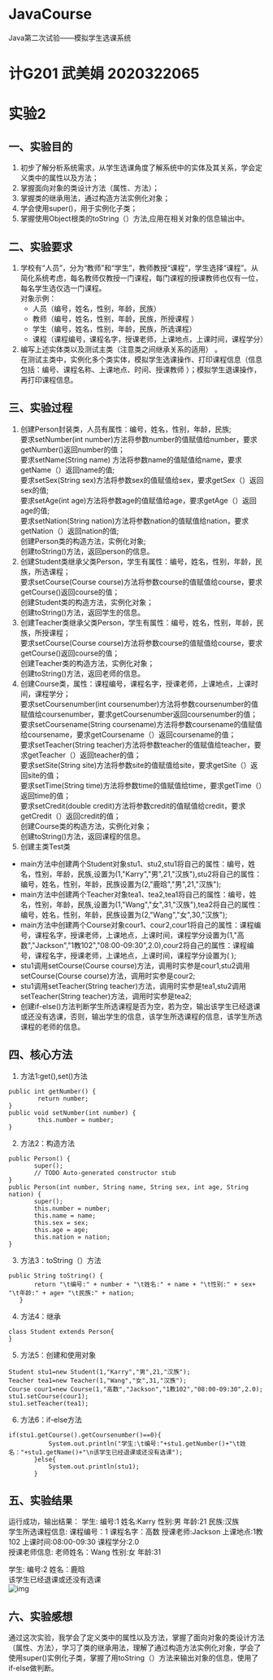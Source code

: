 # JavaCourse
Java第二次试验——模拟学生选课系统
# 计G201 武美娟 2020322065

# 实验2

## 一、实验目的
1. 初步了解分析系统需求，从学生选课角度了解系统中的实体及其关系，学会定义类中的属性以及方法；
2. 掌握面向对象的类设计方法（属性、方法）；
3. 掌握类的继承用法，通过构造方法实例化对象；
4. 学会使用super()，用于实例化子类；
5. 掌握使用Object根类的toString（）方法,应用在相关对象的信息输出中。
## 二、实验要求
1. 学校有“人员”，分为“教师”和“学生”，教师教授“课程”，学生选择“课程”。从简化系统考虑，每名教师仅教授一门课程，每门课程的授课教师也仅有一位，每名学生选仅选一门课程。  
对象示例： 	 
   * 人员（编号，姓名，性别，年龄，民族） 
   * 教师（编号，姓名，性别，年龄，民族，所授课程 ） 
   * 学生（编号，姓名，性别，年龄，民族，所选课程） 
   * 课程（课程编号，课程名字，授课老师，上课地点，上课时间，课程学分）
2. 编写上述实体类以及测试主类（注意类之间继承关系的适用） 。   
   在测试主类中，实例化多个类实体，模拟学生选课操作、打印课程信息（信息包括：编号、课程名称、上课地点、时间、授课教师 ）；模拟学生退课操作，再打印课程信息。  
## 三、实验过程
1. 创建Person封装类，人员有属性：编号，姓名，性别，年龄，民族;   
   要求setNumber(int number)方法将参数number的值赋值给number，要求getNumber()返回number的值；  
   要求setName(String name) 方法将参数name的值赋值给name，要求getName（）返回name的值;     
   要求setSex(String sex)方法将参数sex的值赋值给sex，要求getSex（）返回sex的值;     
   要求setAge(int age)方法将参数age的值赋值给age，要求getAge（）返回age的值;    
   要求setNation(String nation)方法将参数nation的值赋值给nation，要求getNation（）返回nation的值;  
   创建Person类的构造方法，实例化对象;  
   创建toString()方法，返回person的信息。 
2. 创建Student类继承父类Person，学生有属性：编号，姓名，性别，年龄，民族，所选课程；   
   要求setCourse(Course course)方法将参数course的值赋值给course，要求getCourse()返回course的值；   
   创建Student类的构造方法，实例化对象；   
   创建toString()方法，返回学生的信息。 
3. 创建Teacher类继承父类Person，学生有属性：编号，姓名，性别，年龄，民族，所授课程；   
   要求setCourse(Course course)方法将参数course的值赋值给course，要求getCourse()返回course的值；   
   创建Teacher类的构造方法，实例化对象；  
   创建toString()方法，返回老师的信息。  
4. 创建Course类，属性：课程编号，课程名字，授课老师，上课地点，上课时间，课程学分；   
   要求setCoursenumber(int coursenumber)方法将参数coursenumber的值赋值给coursenumber，要求getCoursenumber返回coursenumber的值；   
   要求setCoursename(String coursename)方法将参数coursename的值赋值给coursename，要求getCoursename（）返回coursename的值；   
   要求setTeacher(String teacher)方法将参数teacher的值赋值给teacher，要求getTeacher（）返回teacher的值；   
   要求setSite(String site)方法将参数site的值赋值给site，要求getSite（）返回site的值；    
   要求setTime(String time)方法将参数time的值赋值给time，要求getTime（）返回time的值；   
   要求setCredit(double credit)方法将参数credit的值赋值给credit，要求getCredit（）返回credit的值；   
   创建Course类的构造方法，实例化对象；   
   创建toString()方法，返回课程的信息。 
 5. 创建主类Test类
  * main方法中创建两个Student对象stu1、stu2,stu1将自己的属性：编号，姓名，性别，年龄，民族,设置为(1,"Karry","男",21,"汉族"),stu2将自己的属性：编号，姓名，性别，年龄，民族设置为(2,"鹿晗","男",21,"汉族");
  * main方法中创建两个Teacher对象tea1、tea2,tea1将自己的属性：编号，姓名，性别，年龄，民族,设置为(1,"Wang","女",31,"汉族"),tea2将自己的属性：编号，姓名，性别，年龄，民族设置为(2,"Wang","女",30,"汉族");
  * main方法中创建两个Course对象cour1、cour2,cour1将自己的属性：课程编号，课程名字，授课老师，上课地点，上课时间，课程学分设置为(1,"高数","Jackson","1教102","08:00-09:30",2.0),cour2将自己的属性：课程编号，课程名字，授课老师，上课地点，上课时间，课程学分设置为( );
  * stu1调用setCourse(Course course)方法，调用时实参是cour1,stu2调用setCourse(Course course)方法，调用时实参是cour2;
  * stu1调用setTeacher(String teacher)方法，调用时实参是tea1,stu2调用setTeacher(String teacher)方法，调用时实参是tea2;
  * 创建if-else()方法判断学生所选课程是否为空，若为空，输出该学生已经退课或还没有选课，否则，输出学生的信息，该学生所选课程的信息，该学生所选课程的老师的信息。
## 四、核心方法
1. 方法1:get(),set()方法
```
public int getNumber() {
		return number;
}
public void setNumber(int number) {
		this.number = number;
}
 ```
 2. 方法2：构造方法
 ```
public Person() {
		super();
		// TODO Auto-generated constructor stub
}
public Person(int number, String name, String sex, int age, String nation) {
		super();
		this.number = number;
		this.name = name;
		this.sex = sex;
		this.age = age;
		this.nation = nation;
}
 ```
 3. 方法3：toString（）方法
 ```
 public String toString() {
		return "\t编号:" + number + "\t姓名:" + name + "\t性别:" + sex+ "\t年龄:" + age+ "\t民族:" + nation;
	}
 ```
 4. 方法4：继承
 ```
 class Student extends Person{
 }
 ```
 5. 方法5：创建和使用对象
 ```
 Student stu1=new Student(1,"Karry","男",21,"汉族");
 Teacher tea1=new Teacher(1,"Wang","女",31,"汉族");
 Course cour1=new Course(1,"高数","Jackson","1教102","08:00-09:30",2.0);
 stu1.setCourse(cour1);
 stu1.setTeacher(tea1);
 ```
  6. 方法6：if-else方法
 ```
 if(stu1.getCourse().getCoursenumber()==0){
			System.out.println("学生:\t编号:"+stu1.getNumber()+"\t姓名："+stu1.getName()+"\n该学生已经退课或还没有选课");
		}else{
			System.out.println(stu1);
		}
 ```
## 五、实验结果
  运行成功，输出结果：
  学生:	编号:1	姓名:Karry	性别:男	年龄:21	民族:汉族  
  学生所选课程信息:	课程编号：1	课程名字：高数	授课老师:Jackson	上课地点:1教102	上课时间:08:00-09:30	课程学分:2.0  
  授课老师信息:	老师姓名：Wang	性别:女	年龄:31  

  学生:	编号:2	姓名：鹿晗  
  该学生已经退课或还没有选课  
  ![img](https://mail.qq.com/cgi-bin/frame_html?sid=77DSkd-m4yuxFlsE&r=5d3429efc03eec54507fa5fb5728f0b9)
  
## 六、实验感想
  通过这次实验，我学会了定义类中的属性以及方法，掌握了面向对象的类设计方法（属性、方法），学习了类的继承用法，理解了通过构造方法实例化对象，学会了使用super()实例化子类，掌握了用toString（）方法来输出对象的信息，使用了if-else做判断。

